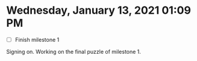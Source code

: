 # Wednesday, January 13, 2021 01:09 PM
- [ ] Finish milestone 1

Signing on. Working on the final puzzle of milestone 1. 
